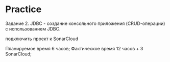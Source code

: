 # Practice

Задание 2. JDBC - создание консольного 
приложения (CRUD-операции) с использованием JDBC.

подключить проект к SonarCloud

Планируемое время 6 часов;
Фактическое время 12 часов + 3 SonarCloud;
